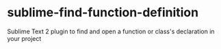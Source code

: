 sublime-find-function-definition
================================

Sublime Text 2 plugin to find and open a function or class's declaration in your project
